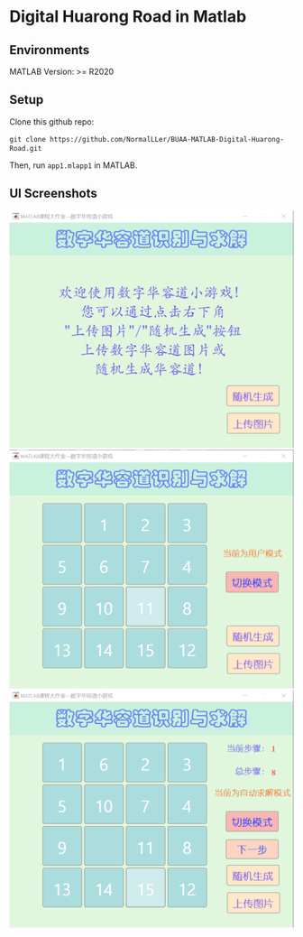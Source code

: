 # Digital Huarong Road in Matlab

## Environments

MATLAB Version: >= R2020

## Setup

Clone this github repo:

```shell
git clone https://github.com/NormalLLer/BUAA-MATLAB-Digital-Huarong-Road.git
```

Then, run `app1.mlapp1` in MATLAB.

## UI Screenshots

<img src="./img-in-readme/1.png" style="zoom:50%;" />

<img src="./img-in-readme/2.png" style="zoom:50%;" />

<img src="./img-in-readme/3.png" style="zoom:50%;" />